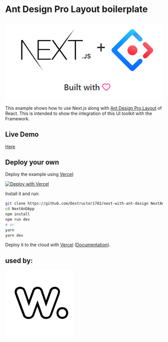 # Ant Design Pro Layout boilerplate

<img src="./banner.png">

This example shows how to use Next.js along with [Ant Design Pro Layout](https://github.com/ant-design/ant-design-pro-layout) of React. This is intended to show the integration of this UI toolkit with the Framework.

## Live Demo

[Here](next-with-ant-design.vercel.app)

## Deploy your own

Deploy the example using [Vercel](https://vercel.com):

[![Deploy with Vercel](https://vercel.com/button)](https://vercel.com/import/project?template=https://github.com/Destructor1702/next-with-ant-design)


Install it and run:

```bash
git clone https://github.com/Destructor1702/next-with-ant-design NextAnDApp
cd NextAnDApp
npm install
npm run dev
# or
yarn
yarn dev
```

Deploy it to the cloud with [Vercel](https://vercel.com/import?filter=next.js&utm_source=github&utm_medium=readme&utm_campaign=next-example) ([Documentation](https://nextjs.org/docs/deployment)).


## used by: 
[![weaglex](./public/weaglex.png)](https://weaglex.com)
